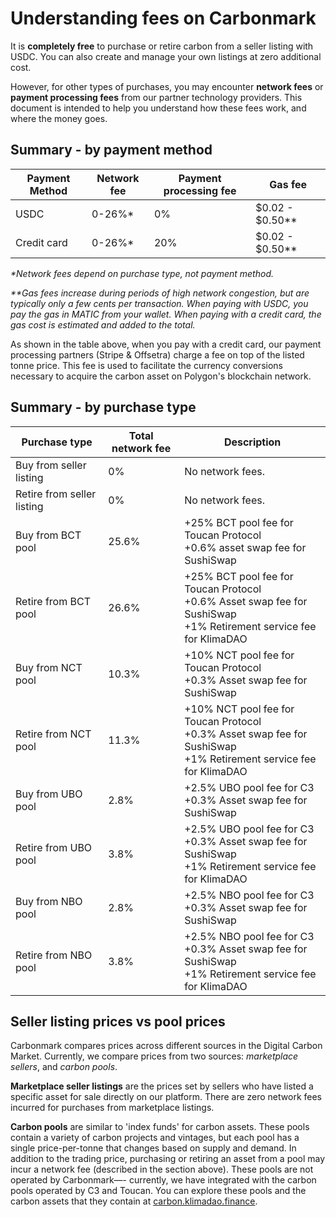 # Understanding fees on Carbonmark

It is **completely free** to purchase or retire carbon from a seller listing with USDC. You can also create and manage your own listings at zero additional cost.

However, for other types of purchases, you may encounter **network fees** or **payment processing fees** from our partner technology providers. This document is intended to help you understand how these fees work, and where the money goes.

## Summary - by payment method

| Payment Method | Network fee | Payment processing fee | Gas fee         |
|----------------|-------------|------------------------|-----------------|
| USDC           | 0-26%*      | 0%                     | $0.02 - $0.50** |
| Credit card    | 0-26%*      | 20%                    | $0.02 - $0.50** |

*\*Network fees depend on purchase type, not payment method.*

*\*\*Gas fees increase during periods of high network congestion, but are typically only a few cents per transaction. When paying with USDC, you pay the gas in MATIC from your wallet. When paying with a credit card, the gas cost is estimated and added to the total.*

As shown in the table above, when you pay with a credit card, our payment processing partners (Stripe & Offsetra) charge a fee on top of the listed tonne price. This fee is used to facilitate the currency conversions necessary to acquire the carbon asset on Polygon's blockchain network.

## Summary - by purchase type

| Purchase type | Total network fee | Description |
|---|---|---|
| Buy from seller listing | 0% | No network fees. |
| Retire from seller listing | 0% | No network fees. |
| Buy from BCT pool | 25.6% | +25% BCT pool fee for Toucan Protocol<br>+0.6% asset swap fee for SushiSwap |
| Retire from BCT pool | 26.6% | +25% BCT pool fee for Toucan Protocol<br>+0.6% Asset swap fee for SushiSwap<br>+1% Retirement service fee for KlimaDAO |
| Buy from NCT pool | 10.3% | +10% NCT pool fee for Toucan Protocol<br>+0.3% Asset swap fee for SushiSwap |
| Retire from NCT pool | 11.3% | +10% NCT pool fee for Toucan Protocol<br>+0.3% Asset swap fee for SushiSwap<br>+1% Retirement service fee for KlimaDAO |
| Buy from UBO pool | 2.8% | +2.5% UBO pool fee for C3<br>+0.3% Asset swap fee for SushiSwap |
| Retire from UBO pool | 3.8% | +2.5% UBO pool fee for C3<br>+0.3% Asset swap fee for SushiSwap<br>+1% Retirement service fee for KlimaDAO |
| Buy from NBO pool | 2.8% | +2.5% NBO pool fee for C3<br>+0.3% Asset swap fee for SushiSwap |
| Retire from NBO pool | 3.8% | +2.5% NBO pool fee for C3<br>+0.3% Asset swap fee for SushiSwap<br>+1% Retirement service fee for KlimaDAO |

## Seller listing prices vs pool prices

Carbonmark compares prices across different sources in the Digital Carbon Market. Currently, we compare prices from two sources: *marketplace sellers*, and *carbon pools*.

**Marketplace seller listings** are the prices set by sellers who have listed a specific asset for sale directly on our platform. There are zero network fees incurred for purchases from marketplace listings.

**Carbon pools** are similar to 'index funds' for carbon assets. These pools contain a variety of carbon projects and vintages, but each pool has a single price-per-tonne that changes based on supply and demand. In addition to the trading price, purchasing or retiring an asset from a pool may incur a network fee (described in the section above). These pools are not operated by Carbonmark—- currently, we have integrated with the carbon pools operated by C3 and Toucan. You can explore these pools and the carbon assets that they contain at [carbon.klimadao.finance](https://carbon.klimadao.finance/).
